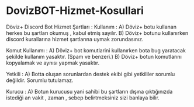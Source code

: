 # DovizBOT-Hizmet-Kosullari
Döviz+ Discord Bot Hizmet Şartları :
Kullanım : A) Döviz+ botu kullanan herkes bu şartları okumuş , kabul etmiş sayılır. B) Döviz+ botunu kullanırken discord kurallarına hizmet şartlarına uymak zorundasınız.

Komut Kullanımı : A) Döviz+ bot komutlarini kullanırken bota bug yaratacak şekilde kullanım yasaktır. (Spam ve benzeri.) B) Döviz+ botun komutlarını kopyalamak ve aynısı yapmak yasaktır.

Yetkili : A) Botta oluşan sorunlardan destek ekibi gibi yetkililer sorumlu değildir. Sorumlu tutulamaz.

Kurucu : A) Botun kurucusu yani sahibi bu şartların dışına çıktığınızda istediği an vakit , zaman , sebep belirtmeksiniz sizi banlaya bilir.
